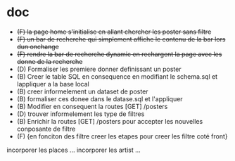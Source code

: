 # doc

- ~~(F) la page home s'initialise en allant chercher les poster sans filtre~~
- ~~(F) un bar de recherche qui simplement affiche le contenu de la bar lors dun onchange~~
- ~~(F) rendre la bar de recherche dynamic en rechargent la page avec les donne de la recherche~~
- (D) Formaliser les premiere donner definissant un poster
- (B) Creer le table SQL en consequence en modifiant le schema.sql et lappliquer a la base local
- (B) creer informelement un dataset de poster
- (B) formaliser ces donee dans le datase.sql et l'appliquer
- (B) Modifier en consequent la routes [GET] /posters
- (D) trouver informelement les type de filtres
- (B) Enrichir la routes [GET] /posters pour accepter les nouvelles conposante de filtre
- (F) {en fonciton des filtre creer les etapes pour creer les filtre coté front}

incorporer les places ...
incorporer les artist ...
